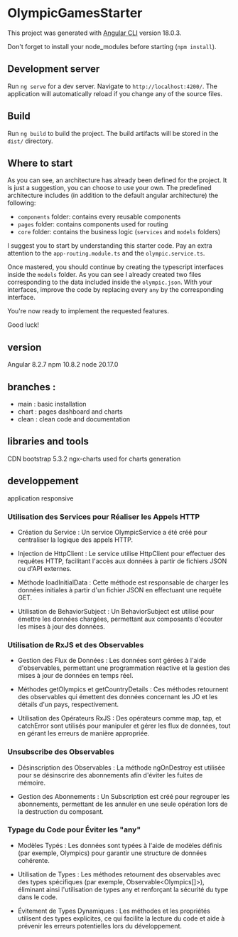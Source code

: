# OlympicGamesStarter

This project was generated with [Angular CLI](https://github.com/angular/angular-cli) version 18.0.3.

Don't forget to install your node_modules before starting (`npm install`).

## Development server

Run `ng serve` for a dev server. Navigate to `http://localhost:4200/`. The application will automatically reload if you change any of the source files.

## Build

Run `ng build` to build the project. The build artifacts will be stored in the `dist/` directory.

## Where to start

As you can see, an architecture has already been defined for the project. It is just a suggestion, you can choose to use your own. The predefined architecture includes (in addition to the default angular architecture) the following:

- `components` folder: contains every reusable components
- `pages` folder: contains components used for routing
- `core` folder: contains the business logic (`services` and `models` folders)

I suggest you to start by understanding this starter code. Pay an extra attention to the `app-routing.module.ts` and the `olympic.service.ts`.

Once mastered, you should continue by creating the typescript interfaces inside the `models` folder. As you can see I already created two files corresponding to the data included inside the `olympic.json`. With your interfaces, improve the code by replacing every `any` by the corresponding interface.

You're now ready to implement the requested features.

Good luck!

## version
Angular 8.2.7
npm 10.8.2
node 20.17.0

## branches :
- main : basic installation
- chart : pages dashboard and charts
- clean : clean code and documentation

## libraries and tools
CDN bootstrap 5.3.2
ngx-charts used for charts generation

## developpement
application responsive

### Utilisation des Services pour Réaliser les Appels HTTP

- Création du Service : Un service OlympicService a été créé pour centraliser la logique des appels HTTP.

- Injection de HttpClient : Le service utilise HttpClient pour effectuer des requêtes HTTP, facilitant l'accès aux données à partir de fichiers JSON ou d'API externes.

- Méthode loadInitialData : Cette méthode est responsable de charger les données initiales à partir d'un fichier JSON en effectuant une requête GET.

- Utilisation de BehaviorSubject : Un BehaviorSubject est utilisé pour émettre les données chargées, permettant aux composants d'écouter les mises à jour des données.

### Utilisation de RxJS et des Observables
- Gestion des Flux de Données : Les données sont gérées à l'aide d'observables, permettant une programmation réactive et la gestion des mises à jour de données en temps réel.

- Méthodes getOlympics et getCountryDetails : Ces méthodes retournent des observables qui émettent des données concernant les JO et les détails d'un pays, respectivement.

- Utilisation des Opérateurs RxJS : Des opérateurs comme map, tap, et catchError sont utilisés pour manipuler et gérer les flux de données, tout en gérant les erreurs de manière appropriée.

### Unsubscribe des Observables
- Désinscription des Observables : La méthode ngOnDestroy est utilisée pour se désinscrire des abonnements afin d'éviter les fuites de mémoire.

- Gestion des Abonnements : Un Subscription est créé pour regrouper les abonnements, permettant de les annuler en une seule opération lors de la destruction du composant.

### Typage du Code pour Éviter les "any"
- Modèles Typés : Les données sont typées à l'aide de modèles définis (par exemple, Olympics) pour garantir une structure de données cohérente.

- Utilisation de Types : Les méthodes retournent des observables avec des types spécifiques (par exemple, Observable<Olympics[]>), éliminant ainsi l'utilisation de types any et renforçant la sécurité du type dans le code.

- Évitement de Types Dynamiques : Les méthodes et les propriétés utilisent des types explicites, ce qui facilite la lecture du code et aide à prévenir les erreurs potentielles lors du développement.

